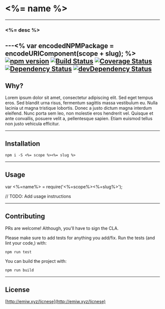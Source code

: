 # <%= name %>
---

### <%= desc %>

---<% var encodedNPMPackage = encodeURIComponent(scope + slug); %>
[![npm version](https://badge.fury.io/js/<%=encodedNPMPackage%>.svg)](http://badge.fury.io/js/<%=encodedNPMPackage%>) 
[![Build Status](https://travis-ci.org/emiw/<%=slug%>.svg)](https://travis-ci.org/emiw/<%=slug%>) 
[![Coverage Status](https://coveralls.io/repos/emiw/<%=slug%>/badge.svg?branch=master&service=github)](https://coveralls.io/github/emiw/<%=slug%>?branch=master)
[![Dependency Status](https://david-dm.org/emiw/<%=slug%>.svg)](https://david-dm.org/emiw/<%=slug%>) 
[![devDependency Status](https://david-dm.org/emiw/<%=slug%>/dev-status.svg)](https://david-dm.org/emiw/<%=slug%>#info=devDependencies)
---

## Why?

Lorem ipsum dolor sit amet, consectetur adipiscing elit. Sed eget tempus eros. Sed blandit urna risus, fermentum sagittis
massa vestibulum eu. Nulla lacinia ut magna tristique lobortis. Donec a justo dictum magna interdum eleifend. Nunc porta
sem leo, non molestie eros hendrerit vel. Quisque et ante convallis, posuere velit a, pellentesque sapien. Etiam euismod
tellus non justo vehicula efficitur. 

---

## Installation

    npm i -S <%= scope %><%= slug %>


---

## Usage

   var <%=name%> = require('<%=scope%><%=slug%>');
   
   // TODO: Add usage instructions
   


---

## Contributing

PRs are welcome! Although, you'll have to sign the CLA.

Please make sure to add tests for anything you add/fix. Run the tests (and lint your code,) with:

    npm run test


You can build the project with:

    npm run build


---

## License

[http://emiw.xyz/licnese](http://emiw.xyz/licnese)


